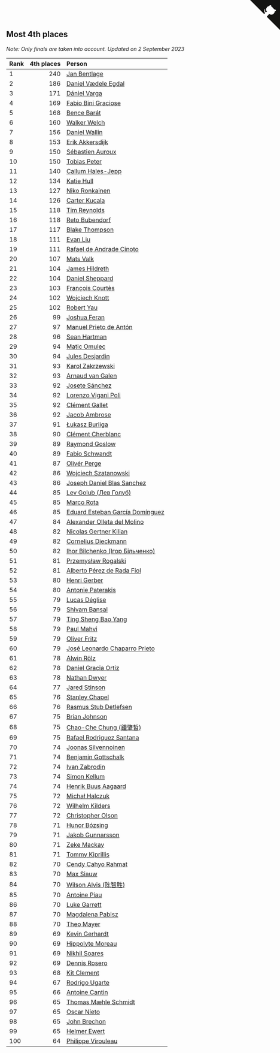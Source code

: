 ## Most 4th places

*Note: Only finals are taken into account.*
*Updated on  2 September 2023*

| Rank | 4th places | Person |
| :--- | ---: | :--- |
| 1 | 240 | [Jan Bentlage](https://www.worldcubeassociation.org/persons/2010BENT01) |
| 2 | 186 | [Daniel Vædele Egdal](https://www.worldcubeassociation.org/persons/2013EGDA01) |
| 3 | 171 | [Dániel Varga](https://www.worldcubeassociation.org/persons/2008VARG01) |
| 4 | 169 | [Fabio Bini Graciose](https://www.worldcubeassociation.org/persons/2010GRAC02) |
| 5 | 168 | [Bence Barát](https://www.worldcubeassociation.org/persons/2008BARA01) |
| 6 | 160 | [Walker Welch](https://www.worldcubeassociation.org/persons/2011WELC01) |
| 7 | 156 | [Daniel Wallin](https://www.worldcubeassociation.org/persons/2013WALL03) |
| 8 | 153 | [Erik Akkersdijk](https://www.worldcubeassociation.org/persons/2005AKKE01) |
| 9 | 150 | [Sébastien Auroux](https://www.worldcubeassociation.org/persons/2008AURO01) |
| 10 | 150 | [Tobias Peter](https://www.worldcubeassociation.org/persons/2014PETE03) |
| 11 | 140 | [Callum Hales-Jepp](https://www.worldcubeassociation.org/persons/2012HALE01) |
| 12 | 134 | [Katie Hull](https://www.worldcubeassociation.org/persons/2010HULL01) |
| 13 | 127 | [Niko Ronkainen](https://www.worldcubeassociation.org/persons/2010RONK01) |
| 14 | 126 | [Carter Kucala](https://www.worldcubeassociation.org/persons/2015KUCA01) |
| 15 | 118 | [Tim Reynolds](https://www.worldcubeassociation.org/persons/2005REYN01) |
| 16 | 118 | [Reto Bubendorf](https://www.worldcubeassociation.org/persons/2012BUBE01) |
| 17 | 117 | [Blake Thompson](https://www.worldcubeassociation.org/persons/2010THOM03) |
| 18 | 111 | [Evan Liu](https://www.worldcubeassociation.org/persons/2009LIUE01) |
| 19 | 111 | [Rafael de Andrade Cinoto](https://www.worldcubeassociation.org/persons/2007CINO01) |
| 20 | 107 | [Mats Valk](https://www.worldcubeassociation.org/persons/2007VALK01) |
| 21 | 104 | [James Hildreth](https://www.worldcubeassociation.org/persons/2009HILD01) |
| 22 | 104 | [Daniel Sheppard](https://www.worldcubeassociation.org/persons/2009SHEP01) |
| 23 | 103 | [François Courtès](https://www.worldcubeassociation.org/persons/2008COUR01) |
| 24 | 102 | [Wojciech Knott](https://www.worldcubeassociation.org/persons/2011KNOT01) |
| 25 | 102 | [Robert Yau](https://www.worldcubeassociation.org/persons/2009YAUR01) |
| 26 | 99 | [Joshua Feran](https://www.worldcubeassociation.org/persons/2011FERA01) |
| 27 | 97 | [Manuel Prieto de Antón](https://www.worldcubeassociation.org/persons/2015ANTO04) |
| 28 | 96 | [Sean Hartman](https://www.worldcubeassociation.org/persons/2016HART02) |
| 29 | 94 | [Matic Omulec](https://www.worldcubeassociation.org/persons/2010OMUL02) |
| 30 | 94 | [Jules Desjardin](https://www.worldcubeassociation.org/persons/2010DESJ01) |
| 31 | 93 | [Karol Zakrzewski](https://www.worldcubeassociation.org/persons/2014ZAKR01) |
| 32 | 93 | [Arnaud van Galen](https://www.worldcubeassociation.org/persons/2006GALE01) |
| 33 | 92 | [Josete Sánchez](https://www.worldcubeassociation.org/persons/2015SANC18) |
| 34 | 92 | [Lorenzo Vigani Poli](https://www.worldcubeassociation.org/persons/2007POLI01) |
| 35 | 92 | [Clément Gallet](https://www.worldcubeassociation.org/persons/2004GALL02) |
| 36 | 92 | [Jacob Ambrose](https://www.worldcubeassociation.org/persons/2010AMBR01) |
| 37 | 91 | [Łukasz Burliga](https://www.worldcubeassociation.org/persons/2013BURL01) |
| 38 | 90 | [Clément Cherblanc](https://www.worldcubeassociation.org/persons/2014CHER05) |
| 39 | 89 | [Raymond Goslow](https://www.worldcubeassociation.org/persons/2014GOSL01) |
| 40 | 89 | [Fabio Schwandt](https://www.worldcubeassociation.org/persons/2014SCHW02) |
| 41 | 87 | [Olivér Perge](https://www.worldcubeassociation.org/persons/2007PERG01) |
| 42 | 86 | [Wojciech Szatanowski](https://www.worldcubeassociation.org/persons/2011SZAT01) |
| 43 | 86 | [Joseph Daniel Blas Sanchez](https://www.worldcubeassociation.org/persons/2016SANC08) |
| 44 | 85 | [Lev Golub (Лев Голуб)](https://www.worldcubeassociation.org/persons/2014HOLU01) |
| 45 | 85 | [Marco Rota](https://www.worldcubeassociation.org/persons/2009ROTA01) |
| 46 | 85 | [Eduard Esteban García Domínguez](https://www.worldcubeassociation.org/persons/2011EDUA01) |
| 47 | 84 | [Alexander Olleta del Molino](https://www.worldcubeassociation.org/persons/2008OLLE01) |
| 48 | 82 | [Nicolas Gertner Kilian](https://www.worldcubeassociation.org/persons/2013GERT01) |
| 49 | 82 | [Cornelius Dieckmann](https://www.worldcubeassociation.org/persons/2009DIEC01) |
| 50 | 82 | [Ihor Bilchenko (Ігор Більченко)](https://www.worldcubeassociation.org/persons/2011BILC01) |
| 51 | 81 | [Przemysław Rogalski](https://www.worldcubeassociation.org/persons/2013ROGA02) |
| 52 | 81 | [Alberto Pérez de Rada Fiol](https://www.worldcubeassociation.org/persons/2011FIOL01) |
| 53 | 80 | [Henri Gerber](https://www.worldcubeassociation.org/persons/2014GERB01) |
| 54 | 80 | [Antonie Paterakis](https://www.worldcubeassociation.org/persons/2012PATE01) |
| 55 | 79 | [Lucas Déglise](https://www.worldcubeassociation.org/persons/2015DEGL01) |
| 56 | 79 | [Shivam Bansal](https://www.worldcubeassociation.org/persons/2011BANS02) |
| 57 | 79 | [Ting Sheng Bao Yang](https://www.worldcubeassociation.org/persons/2008BAOY01) |
| 58 | 79 | [Paul Mahvi](https://www.worldcubeassociation.org/persons/2012MAHV01) |
| 59 | 79 | [Oliver Fritz](https://www.worldcubeassociation.org/persons/2014FRIT02) |
| 60 | 79 | [José Leonardo Chaparro Prieto](https://www.worldcubeassociation.org/persons/2011CHAP01) |
| 61 | 78 | [Alwin Rölz](https://www.worldcubeassociation.org/persons/2016ROLZ01) |
| 62 | 78 | [Daniel Gracia Ortiz](https://www.worldcubeassociation.org/persons/2009ORTI01) |
| 63 | 78 | [Nathan Dwyer](https://www.worldcubeassociation.org/persons/2011DWYE02) |
| 64 | 77 | [Jared Stinson](https://www.worldcubeassociation.org/persons/2014STIN01) |
| 65 | 76 | [Stanley Chapel](https://www.worldcubeassociation.org/persons/2016CHAP04) |
| 66 | 76 | [Rasmus Stub Detlefsen](https://www.worldcubeassociation.org/persons/2014DETL01) |
| 67 | 75 | [Brian Johnson](https://www.worldcubeassociation.org/persons/2013JOHN10) |
| 68 | 75 | [Chao-Che Chung (鍾肇哲)](https://www.worldcubeassociation.org/persons/2012CHON03) |
| 69 | 75 | [Rafael Rodriguez Santana](https://www.worldcubeassociation.org/persons/2012SANT12) |
| 70 | 74 | [Joonas Silvennoinen](https://www.worldcubeassociation.org/persons/2016SILV07) |
| 71 | 74 | [Benjamin Gottschalk](https://www.worldcubeassociation.org/persons/2016GOTT01) |
| 72 | 74 | [Ivan Zabrodin](https://www.worldcubeassociation.org/persons/2012ZABR01) |
| 73 | 74 | [Simon Kellum](https://www.worldcubeassociation.org/persons/2016KELL12) |
| 74 | 74 | [Henrik Buus Aagaard](https://www.worldcubeassociation.org/persons/2006BUUS01) |
| 75 | 72 | [Michał Halczuk](https://www.worldcubeassociation.org/persons/2006HALC01) |
| 76 | 72 | [Wilhelm Kilders](https://www.worldcubeassociation.org/persons/2010KILD02) |
| 77 | 72 | [Christopher Olson](https://www.worldcubeassociation.org/persons/2009OLSO01) |
| 78 | 71 | [Hunor Bózsing](https://www.worldcubeassociation.org/persons/2009BOZS01) |
| 79 | 71 | [Jakob Gunnarsson](https://www.worldcubeassociation.org/persons/2015GUNN01) |
| 80 | 71 | [Zeke Mackay](https://www.worldcubeassociation.org/persons/2015MACK06) |
| 81 | 71 | [Tommy Kiprillis](https://www.worldcubeassociation.org/persons/2014KIPR01) |
| 82 | 70 | [Cendy Cahyo Rahmat](https://www.worldcubeassociation.org/persons/2010RAHM02) |
| 83 | 70 | [Max Siauw](https://www.worldcubeassociation.org/persons/2017SIAU02) |
| 84 | 70 | [Wilson Alvis (陈智胜)](https://www.worldcubeassociation.org/persons/2011ALVI01) |
| 85 | 70 | [Antoine Piau](https://www.worldcubeassociation.org/persons/2008PIAU01) |
| 86 | 70 | [Luke Garrett](https://www.worldcubeassociation.org/persons/2017GARR05) |
| 87 | 70 | [Magdalena Pabisz](https://www.worldcubeassociation.org/persons/2017PABI01) |
| 88 | 70 | [Theo Mayer](https://www.worldcubeassociation.org/persons/2012MAYE01) |
| 89 | 69 | [Kevin Gerhardt](https://www.worldcubeassociation.org/persons/2013GERH01) |
| 90 | 69 | [Hippolyte Moreau](https://www.worldcubeassociation.org/persons/2008MORE02) |
| 91 | 69 | [Nikhil Soares](https://www.worldcubeassociation.org/persons/2015SOAR01) |
| 92 | 69 | [Dennis Rosero](https://www.worldcubeassociation.org/persons/2010ROSE03) |
| 93 | 68 | [Kit Clement](https://www.worldcubeassociation.org/persons/2008CLEM01) |
| 94 | 67 | [Rodrigo Ugarte](https://www.worldcubeassociation.org/persons/2015UGAR01) |
| 95 | 66 | [Antoine Cantin](https://www.worldcubeassociation.org/persons/2010CANT02) |
| 96 | 65 | [Thomas Mæhle Schmidt](https://www.worldcubeassociation.org/persons/2013SCHM02) |
| 97 | 65 | [Oscar Nieto](https://www.worldcubeassociation.org/persons/2014NIET03) |
| 98 | 65 | [John Brechon](https://www.worldcubeassociation.org/persons/2010BREC01) |
| 99 | 65 | [Helmer Ewert](https://www.worldcubeassociation.org/persons/2015EWER01) |
| 100 | 64 | [Philippe Virouleau](https://www.worldcubeassociation.org/persons/2008VIRO01) |


<a href="https://github.com/JustinTimeCuber/wca_statistics" class="github-corner" aria-label="View source on Github"><svg width="80" height="80" viewBox="0 0 250 250" style="fill:#151513; color:#fff; position: absolute; top: 0; border: 0; right: 0;" aria-hidden="true"><path d="M0,0 L115,115 L130,115 L142,142 L250,250 L250,0 Z"></path><path d="M128.3,109.0 C113.8,99.7 119.0,89.6 119.0,89.6 C122.0,82.7 120.5,78.6 120.5,78.6 C119.2,72.0 123.4,76.3 123.4,76.3 C127.3,80.9 125.5,87.3 125.5,87.3 C122.9,97.6 130.6,101.9 134.4,103.2" fill="currentColor" style="transform-origin: 130px 106px;" class="octo-arm"></path><path d="M115.0,115.0 C114.9,115.1 118.7,116.5 119.8,115.4 L133.7,101.6 C136.9,99.2 139.9,98.4 142.2,98.6 C133.8,88.0 127.5,74.4 143.8,58.0 C148.5,53.4 154.0,51.2 159.7,51.0 C160.3,49.4 163.2,43.6 171.4,40.1 C171.4,40.1 176.1,42.5 178.8,56.2 C183.1,58.6 187.2,61.8 190.9,65.4 C194.5,69.0 197.7,73.2 200.1,77.6 C213.8,80.2 216.3,84.9 216.3,84.9 C212.7,93.1 206.9,96.0 205.4,96.6 C205.1,102.4 203.0,107.8 198.3,112.5 C181.9,128.9 168.3,122.5 157.7,114.1 C157.9,116.9 156.7,120.9 152.7,124.9 L141.0,136.5 C139.8,137.7 141.6,141.9 141.8,141.8 Z" fill="currentColor" class="octo-body"></path></svg></a><style>.github-corner:hover .octo-arm{animation:octocat-wave 560ms ease-in-out}@keyframes octocat-wave{0%,100%{transform:rotate(0)}20%,60%{transform:rotate(-25deg)}40%,80%{transform:rotate(10deg)}}@media (max-width:500px){.github-corner:hover .octo-arm{animation:none}.github-corner .octo-arm{animation:octocat-wave 560ms ease-in-out}}</style>
